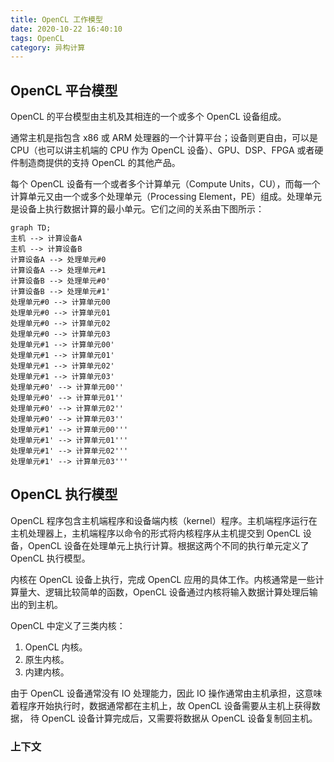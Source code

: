 ```yaml
---
title: OpenCL 工作模型
date: 2020-10-22 16:40:10
tags: OpenCL
category: 异构计算
---
```


## OpenCL 平台模型
OpenCL 的平台模型由主机及其相连的一个或多个 OpenCL 设备组成。

通常主机是指包含 x86 或 ARM 处理器的一个计算平台；设备则更自由，可以是 CPU（也可以讲主机端的 CPU 作为 OpenCL 设备）、GPU、DSP、FPGA 或者硬件制造商提供的支持 OpenCL 的其他产品。

每个 OpenCL 设备有一个或者多个计算单元（Compute Units，CU），而每一个计算单元又由一个或多个处理单元（Processing Element，PE）组成。处理单元是设备上执行数据计算的最小单元。它们之间的关系由下图所示：

```mermaid
graph TD;
主机 --> 计算设备A  
主机 --> 计算设备B  
计算设备A --> 处理单元#0  
计算设备A --> 处理单元#1  
计算设备B --> 处理单元#0'  
计算设备B --> 处理单元#1'  
处理单元#0 --> 计算单元00  
处理单元#0 --> 计算单元01  
处理单元#0 --> 计算单元02  
处理单元#0 --> 计算单元03   
处理单元#1 --> 计算单元00'  
处理单元#1 --> 计算单元01'  
处理单元#1 --> 计算单元02' 
处理单元#1 --> 计算单元03'  
处理单元#0' --> 计算单元00''  
处理单元#0' --> 计算单元01''  
处理单元#0' --> 计算单元02''  
处理单元#0' --> 计算单元03''   
处理单元#1' --> 计算单元00'''  
处理单元#1' --> 计算单元01'''  
处理单元#1' --> 计算单元02''' 
处理单元#1' --> 计算单元03''' 
```

## OpenCL 执行模型
OpenCL 程序包含主机端程序和设备端内核（kernel）程序。主机端程序运行在主机处理器上，主机端程序以命令的形式将内核程序从主机提交到 OpenCL 设备，OpenCL 设备在处理单元上执行计算。根据这两个不同的执行单元定义了 OpenCL 执行模型。

内核在 OpenCL 设备上执行，完成 OpenCL 应用的具体工作。内核通常是一些计算量大、逻辑比较简单的函数，OpenCL 设备通过内核将输入数据计算处理后输出的到主机。

OpenCL 中定义了三类内核：

1. OpenCL 内核。
2. 原生内核。
3. 内建内核。

由于 OpenCL 设备通常没有 IO 处理能力，因此 IO 操作通常由主机承担，这意味着程序开始执行时，数据通常都在主机上，故 OpenCL 设备需要从主机上获得数据， 待 OpenCL 设备计算完成后，又需要将数据从 OpenCL 设备复制回主机。

### 上下文